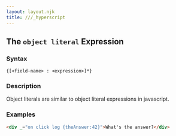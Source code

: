 ```yaml
---
layout: layout.njk
title: ///_hyperscript
---
```


## The `object literal` Expression

### Syntax

`{[<field-name> : <expression>]*}`

### Description

Object literals are similar to object literal expressions in javascript.

### Examples

```html
<div _="on click log {theAnswer:42}">What's the answer?</div>
```